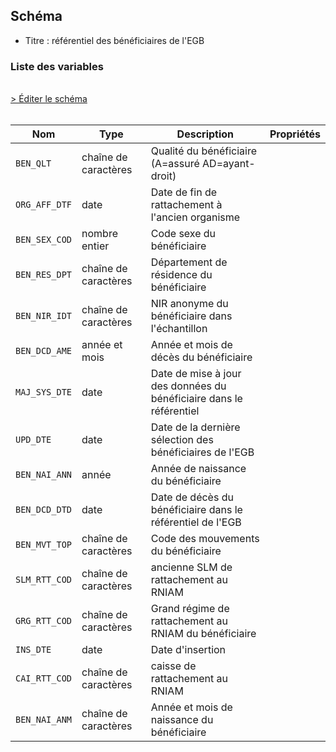 ## Schéma

- Titre : référentiel des bénéficiaires de l'EGB

### Liste des variables
<br />
<div>
    <a href="https://gitlab.com/healthdatahub/schema-snds/edit/master/schemas/EGB/EB_INB_F.json"  
    arget="_blank" rel="noopener noreferrer">> Éditer le schéma</a>
    <OutboundLink />
</div>
<br />

Nom|Type|Description|Propriétés
-|-|-|-
`BEN_QLT`|chaîne de caractères|Qualité du bénéficiaire (A&#x3D;assuré AD&#x3D;ayant-droit)||
`ORG_AFF_DTF`|date|Date de fin de rattachement à l&#x27;ancien organisme||
`BEN_SEX_COD`|nombre entier|Code sexe du bénéficiaire||
`BEN_RES_DPT`|chaîne de caractères|Département de résidence du bénéficiaire||
`BEN_NIR_IDT`|chaîne de caractères|NIR anonyme du bénéficiaire dans l&#x27;échantillon||
`BEN_DCD_AME`|année et mois|Année et mois de décès du bénéficiaire||
`MAJ_SYS_DTE`|date|Date de mise à jour des données du bénéficiaire dans le référentiel||
`UPD_DTE`|date|Date de la dernière sélection des bénéficiaires de l&#x27;EGB||
`BEN_NAI_ANN`|année|Année de naissance du bénéficiaire||
`BEN_DCD_DTD`|date|Date de décès du bénéficiaire dans le référentiel de l&#x27;EGB||
`BEN_MVT_TOP`|chaîne de caractères|Code des mouvements du bénéficiaire||
`SLM_RTT_COD`|chaîne de caractères|ancienne SLM de rattachement au RNIAM||
`GRG_RTT_COD`|chaîne de caractères|Grand régime de rattachement au RNIAM du bénéficiaire||
`INS_DTE`|date|Date d&#x27;insertion||
`CAI_RTT_COD`|chaîne de caractères|caisse de rattachement au RNIAM||
`BEN_NAI_ANM`|chaîne de caractères|Année et mois de naissance du bénéficiaire||

